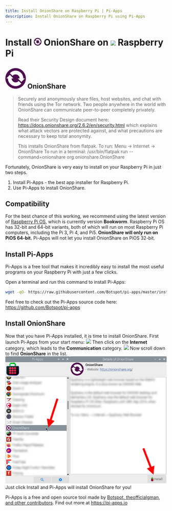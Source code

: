 ```yaml
---
title: Install OnionShare on Raspberry Pi | Pi-Apps
description: Install OnionShare on Raspberry Pi using Pi-Apps
---
```

<div class="simple-install-content content">

# Install <img src="/img/app-icons/OnionShare/icon-64.png" height=24> OnionShare on <img src=/img/other-icons/raspberrypi-icon.svg height=24> Raspberry Pi

## <img src="/img/app-icons/OnionShare/icon-64.png"> OnionShare
> Securely and anonymously share files, host websites, and chat with friends using the Tor network.
> Two people anywhere in the world with OnionShare can communicate peer-to-peer completely privately.
> 
> Read their Security Design document here: https://docs.onionshare.org/2.6.2/en/security.html which explains what attack vectors are protected against, and what precautions are necessary to keep total anonymity.
> 
> This installs OnionShare from flatpak.
> To run: Menu -> Internet -> OnionShare
> To run in a terminal: /usr/bin/flatpak run --command=onionshare org.onionshare.OnionShare

Fortunately, OnionShare is very easy to install on your Raspberry Pi in just two steps.
1. Install Pi-Apps - the best app installer for Raspberry Pi.
2. Use Pi-Apps to install OnionShare.
</div>
<div class="simple-install-content content">

## Compatibility
For the best chance of this working, we recommend using the latest version of [Raspberry Pi OS](https://www.raspberrypi.com/software/), which is currently version **Bookworm**.
Raspberry Pi OS has 32-bit and 64-bit variants, both of which will run on most Raspberry Pi computers, including the Pi 3, Pi 4, and Pi5.
**OnionShare will only run on PiOS 64-bit.** Pi-Apps will not let you install OnionShare on PiOS 32-bit.
</div>
<div class="simple-install-content content">

## Install Pi-Apps

Pi-Apps is a free tool that makes it incredibly easy to install the most useful programs on your Raspberry Pi with just a few clicks.

Open a terminal and run this command to install Pi-Apps:
```bash
wget -qO- https://raw.githubusercontent.com/Botspot/pi-apps/master/install | bash
```
Feel free to check out the Pi-Apps source code here: https://github.com/Botspot/pi-apps
</div>
<div class="simple-install-content content">

## Install OnionShare

Now that you have Pi-Apps installed, it is time to install OnionShare.
First launch Pi-Apps from your start menu:
<img src="/img/start-menu.png">
Then click on the <b>Internet</b> category, which leads to the <b>Communication</b> category.
<img src="/img/category-selections/Communication.png">
Now scroll down to find <b>OnionShare</b> in the list.
<img src="/img/app-icons/OnionShare/app-selection.png">
Just click Install and Pi-Apps will install OnionShare for you!
</div>
<div class="simple-install-content content">

Pi-Apps is a free and open source tool made by [Botspot, theofficialgman, and other contributors](/about/#contributors). Find out more at https://pi-apps.io
</div>
